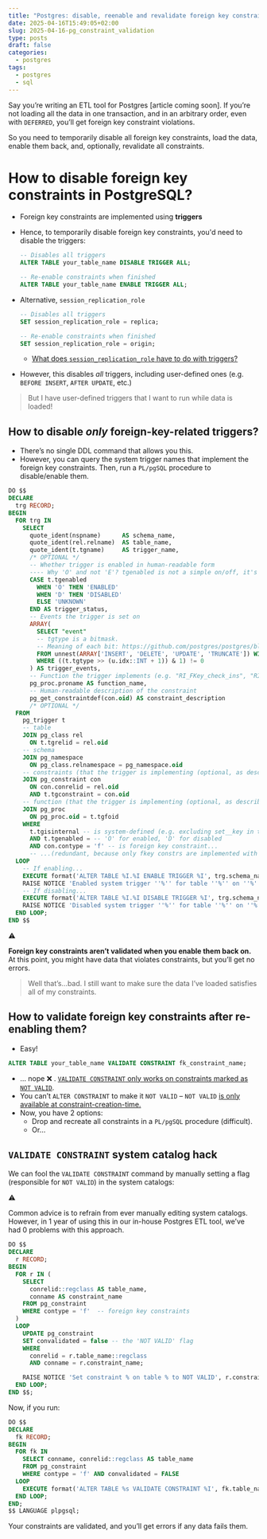 ```yaml
---
title: "Postgres: disable, reenable and revalidate foreign key constraints"
date: 2025-04-16T15:49:05+02:00
slug: 2025-04-16-pg_constraint_validation
type: posts
draft: false
categories:
  - postgres
tags:
  - postgres
  - sql
---
```


Say you’re writing an ETL tool for Postgres [article coming soon]. If you’re not loading all the data in one transaction, and in an arbitrary order, even with `DEFERRED`, you’ll get foreign key constraint violations.

So you need to temporarily disable all foreign key constraints, load the data, enable them back, and, optionally, revalidate all constraints.

# How to disable foreign key constraints in PostgreSQL?

- Foreign key constraints are implemented using **triggers**
- Hence, to temporarily disable foreign key constraints, you'd need to disable the triggers:
    
    ```sql
    -- Disables all triggers
    ALTER TABLE your_table_name DISABLE TRIGGER ALL;
    
    -- Re-enable constraints when finished
    ALTER TABLE your_table_name ENABLE TRIGGER ALL;
    ```
    
- Alternative, `session_replication_role`
    
    ```sql
    -- Disables all triggers
    SET session_replication_role = replica;
    
    -- Re-enable constraints when finished
    SET session_replication_role = origin;
    ```
    
    - [What does `session_replication_role` have to do with triggers?](https://postgrespro.com/list/thread-id/2369438)
- However, this disables *all* triggers, including user-defined ones (e.g. `BEFORE INSERT`, `AFTER UPDATE`, etc.)

> But I have user-defined triggers that I want to run while data is loaded!
> 

## **How to disable** *only* **foreign-key-related triggers?**

- There’s no single DDL command that allows you this.
- However, you can query the system trigger names that implement the foreign key constraints. Then, run a `PL/pgSQL` procedure to disable/enable them.

```sql
DO $$
DECLARE
  trg RECORD;
BEGIN
  FOR trg IN
    SELECT
      quote_ident(nspname)      AS schema_name,
      quote_ident(rel.relname)  AS table_name,
      quote_ident(t.tgname)     AS trigger_name,
      /* OPTIONAL */
      -- Whether trigger is enabled in human-readable form
      ---- Why 'O' and not 'E'? tgenabled is not a simple on/off, it's related to replication role settings: O – origin, R - replica, A – always, D – disabled
      CASE t.tgenabled
        WHEN 'O' THEN 'ENABLED'
        WHEN 'D' THEN 'DISABLED'
        ELSE 'UNKNOWN'
      END AS trigger_status,
      -- Events the trigger is set on
      ARRAY(
        SELECT "event"
        -- tgtype is a bitmask.
        -- Meaning of each bit: https://github.com/postgres/postgres/blob/master/src/include/catalog/pg_trigger.h#L95
        FROM unnest(ARRAY['INSERT', 'DELETE', 'UPDATE', 'TRUNCATE']) WITH ORDINALITY AS u("event", idx)
        WHERE ((t.tgtype >> (u.idx::INT + 1)) & 1) != 0
      ) AS trigger_events,
      -- Function the trigger implements (e.g. "RI_FKey_check_ins", "RI_FKey_check_upd")
      pg_proc.proname AS function_name,
      -- Human-readable description of the constraint
      pg_get_constraintdef(con.oid) AS constraint_description
      /* OPTIONAL */
  FROM
    pg_trigger t
    -- table
    JOIN pg_class rel
      ON t.tgrelid = rel.oid
    -- schema
    JOIN pg_namespace
      ON pg_class.relnamespace = pg_namespace.oid
    -- constraints (that the trigger is implementing (optional, as described in WHERE))
    JOIN pg_constraint con
      ON con.conrelid = rel.oid
      AND t.tgconstraint = con.oid
    -- function (that the trigger is implementing (optional, as described in SELECT))
    JOIN pg_proc
      ON pg_proc.oid = t.tgfoid
    WHERE
      t.tgisinternal -- is system-defined (e.g. excluding set__key in triggers.sql)
      AND t.tgenabled = -- 'O' for enabled, 'D' for disabled
      AND con.contype = 'f' -- is foreign key constraint...
      -- ...(redundant, because only fkey constrs are implemented with triggers, but to be safe)
  LOOP
    -- If enabling...
    EXECUTE format('ALTER TABLE %I.%I ENABLE TRIGGER %I', trg.schema_name, trg.table_name, trg.trigger_name);
    RAISE NOTICE 'Enabled system trigger ''%'' for table ''%'' on ''%'' events for constr ''%''', trg.trigger_name, trg.table_name, trg.trigger_events, trg.constraint_description;
    -- If disabling...
    EXECUTE format('ALTER TABLE %I.%I DISABLE TRIGGER %I', trg.schema_name, trg.table_name, trg.trigger_name);
    RAISE NOTICE 'Disabled system trigger ''%'' for table ''%'' on ''%'' events for constr ''%''', trg.trigger_name, trg.table_name, trg.trigger_events, trg.constraint_description;
  END LOOP;
END $$
```

<aside>
⚠️

**Foreign key constraints aren’t validated when you enable them back on.** At this point, you might have data that violates constraints, but you’ll get no errors.

</aside>

> Well that’s…bad. I still want to make sure the data I’ve loaded satisfies all of my constraints.
> 

## How to validate foreign key constraints after re-enabling them?

- Easy!

```sql
ALTER TABLE your_table_name VALIDATE CONSTRAINT fk_constraint_name;
```

- … nope ❌ . [`VALIDATE CONSTRAINT` only works on constraints marked as `NOT VALID`](https://www.postgresql.org/docs/current/sql-altertable.html#SQL-ALTERTABLE-DESC-VALIDATE-CONSTRAINT).
- You can’t `ALTER CONSTRAINT`  to make it `NOT VALID` – `NOT VALID` [is only available at constraint-creation-time.](https://www.notion.so/How-to-disable-reenable-and-revalidate-foreign-key-constraints-in-Postgres-1d3f1b4d927380c288c4c4f06d52898d?pvs=21)
- Now, you have 2 options:
    - Drop and recreate all constraints in a `PL/pgSQL` procedure (difficult).
    - Or…

## `VALIDATE CONSTRAINT` system catalog hack

We can fool the `VALIDATE CONSTRAINT` command by manually setting a flag (responsible for `NOT VALID`) in the system catalogs:

<aside>
⚠️

Common advice is to refrain from ever manually editing system catalogs. However, in 1 year of using this in our in-house Postgres ETL tool, we’ve had 0 problems with this approach.

</aside>

```sql
DO $$
DECLARE
  r RECORD;
BEGIN
  FOR r IN (
    SELECT
      conrelid::regclass AS table_name,
      conname AS constraint_name
    FROM pg_constraint
    WHERE contype = 'f'  -- foreign key constraints
  )
  LOOP
    UPDATE pg_constraint
    SET convalidated = false -- the 'NOT VALID' flag
    WHERE
      conrelid = r.table_name::regclass
      AND conname = r.constraint_name;

    RAISE NOTICE 'Set constraint % on table % to NOT VALID', r.constraint_name, r.table_name;
  END LOOP;
END $$;
```

Now, if you run:

```sql
DO $$
DECLARE
  fk RECORD;
BEGIN
  FOR fk IN
    SELECT conname, conrelid::regclass AS table_name
    FROM pg_constraint
    WHERE contype = 'f' AND convalidated = FALSE
  LOOP
    EXECUTE format('ALTER TABLE %s VALIDATE CONSTRAINT %I', fk.table_name, fk.conname);
  END LOOP;
END;
$$ LANGUAGE plpgsql;
```

Your constraints are validated, and you’ll get errors if any data fails them.